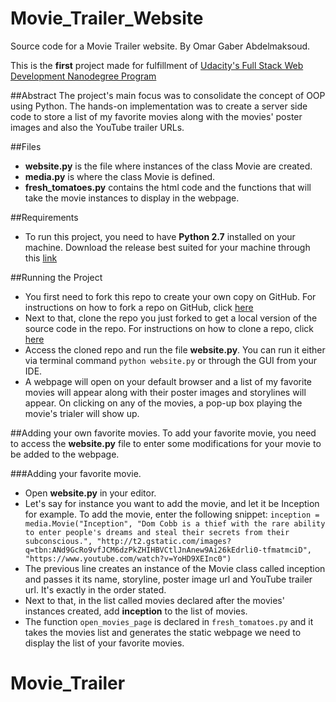 # Movie_Trailer_Website
Source code for a Movie Trailer website.
By Omar Gaber Abdelmaksoud.

This is the **first** project made for fulfillment of [Udacity's Full Stack Web Development Nanodegree Program](https://www.udacity.com/course/full-stack-web-developer-nanodegree--nd004)

##Abstract
The project's main focus was to consolidate the concept of OOP using Python. The hands-on implementation was to create a server side code to store a list of my favorite movies along with the movies' poster images and also the YouTube trailer URLs.

##Files
* **website.py** is the file where instances of the class Movie are created.
* **media.py** is where the class Movie is defined.
* **fresh_tomatoes.py** contains the html code and the functions that will take the movie instances to display in the webpage.

##Requirements
* To run this project, you need to have **Python 2.7** installed on your machine. Download the release best suited for your machine through this [link](https://www.python.org/download/releases/2.7/)

##Running the Project
* You first need to fork this repo to create your own copy on GitHub. For instructions on how to fork a repo on GitHub, click [here](https://help.github.com/articles/fork-a-repo/)
* Next to that, clone the repo you just forked to get a local version of the source code in the repo. For instructions on how to clone a repo, click [here](https://help.github.com/articles/cloning-a-repository/)
* Access the cloned repo and run the file **website.py**. You can run it either via terminal command `python website.py` or through the GUI from your IDE.
* A webpage will open on your default browser and a list of my favorite movies will appear along with their poster images and storylines will appear. On clicking on any of the movies, a pop-up box playing the movie's trialer will show up.


##Adding your own favorite movies.
To add your favorite movie, you need to access the **website.py** file to enter some modifications for your movie to be added to the webpage.

###Adding your favorite movie.
* Open **website.py** in your editor.
* Let's say for instance you want to add the movie, and let it be Inception for example. To add the movie, enter the following snippet:
`inception = media.Movie("Inception", "Dom Cobb is a thief with the rare ability to enter people's dreams and steal their secrets from their subconscious.", "http://t2.gstatic.com/images?q=tbn:ANd9GcRo9vfJCM6dzPkZHIHBVCtlJnAnew9Ai26kEdrli0-tfmatmciD", "https://www.youtube.com/watch?v=YoHD9XEInc0")` 
* The previous line creates an instance of the Movie class called inception and passes it its name, storyline, poster image url and YouTube trailer url. It's exactly in the order stated.
* Next to that, in the list called movies declared after the movies' instances created, add **inception** to the list of movies.
* The function `open_movies_page` is declared in `fresh_tomatoes.py` and it takes the movies list and generates the static webpage we need to display the list of your favorite movies.
# Movie_Trailer
